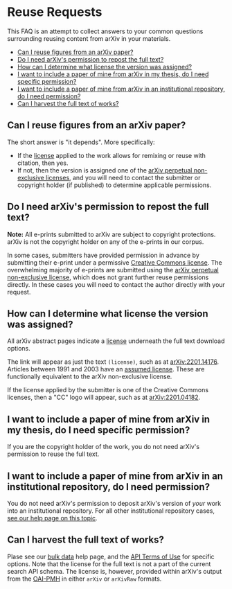 Reuse Requests
==============

This FAQ is an attempt to collect answers to your common questions surrounding reusing content from arXiv in your materials. 

- [Can I reuse figures from an arXiv paper?](#figures) 
- [Do I need arXiv's permission to repost the full text?](#full_text)
- [How can I determine what license the version was assigned?](#what_license)
- [I want to include a paper of mine from arXiv in my thesis, do I need specific permission?](#thesis)
- [I want to include a paper of mine from arXiv in an institutional repository, do I need permission?](#ir)
- [Can I harvest the full text of works?](#bulk_data)

<span name="figures"></span>
## Can I reuse figures from an arXiv paper?

The short answer is "it depends". More specifically: 
  - If the [license](/help/license) applied to the work allows for remixing or reuse with citation, then yes. 
  - If not, then the version is assigned one of the [arXiv perpetual non-exclusive licenses](https://arxiv.org/licenses/nonexclusive-distrib/1.0/), and you will need to contact the submitter or copyright holder (if published) to determine applicable permissions. 

<span name="full_text"></span>
## Do I need arXiv's permission to repost the full text?

**Note:** All e-prints submitted to arXiv are subject to copyright protections. arXiv is not the copyright holder on any of the e-prints in our corpus. 

In some cases, submitters have provided permission in advance by submitting their e-print under a permissive [Creative Commons license](/help/license#licenses-available). The overwhelming majority of e-prints are submitted using the [arXiv perpetual non-exclusive license](https://arxiv.org/licenses/nonexclusive-distrib/1.0/), which does not grant further reuse permissions directly. In these cases you will need to contact the author directly with your request.

<span name="what_license"></span>
## How can I determine what license the version was assigned?

All arXiv abstract pages indicate a [license](/help/license) underneath the full text download options. 

The link will appear as just the text `(license)`, such as at [arXiv:2201.14176](https://arxiv.org/abs/2103.14176v2). Articles between 1991 and 2003 have an [assumed license](https://arxiv.org/licenses/assumed-1991-2003/license.html). These are functionally equivalent to the arXiv non-exclusive license.  

If the license applied by the submitter is one of the Creative Commons licenses, then a "CC" logo will appear, such as at [arXiv:2201.04182](https://arxiv.org/abs/2201.04182v1). 

<span name="thesis"></span>
## I want to include a paper of mine from arXiv in my thesis, do I need specific permission?

If you are the copyright holder of the work, you do not need arXiv's permission to reuse the full text. 

<span name="ir"></span>
## I want to include a paper of mine from arXiv in an institutional repository, do I need permission?

You do not need arXiv's permission to deposit arXiv's version of *your* work into an institutional repository. For all other institutional repository cases, [see our help page on this topic](/help/ir). 

<span name="bulk_data"></span>
## Can I harvest the full text of works? 

Plase see our [bulk data](/help/bulk_data) help page, and the [API Terms of Use](/help/api/tou) for specific options. Note that the license for the full text is not a part of the current search API schema. The license is, however, provided within arXiv's output from the [OAI-PMH](/help/oa) in either `arXiv` or `arXivRaw` formats. 